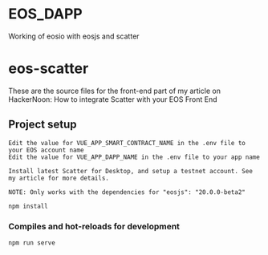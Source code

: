 # EOS_DAPP
Working of eosio with eosjs and scatter
# eos-scatter

These are the source files for the front-end part of my article on HackerNoon: How to integrate Scatter with your EOS Front End


## Project setup

```
Edit the value for VUE_APP_SMART_CONTRACT_NAME in the .env file to your EOS account name
Edit the value for VUE_APP_DAPP_NAME in the .env file to your app name

Install latest Scatter for Desktop, and setup a testnet account. See my article for more details.

NOTE: Only works with the dependencies for "eosjs": "20.0.0-beta2"

npm install
```

### Compiles and hot-reloads for development

```
npm run serve
```
